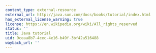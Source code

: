 ```yaml
---
content_type: external-resource
external_url: http://java.sun.com/docs/books/tutorial/index.html
has_external_license_warning: true
license: https://en.wikipedia.org/wiki/All_rights_reserved
status: ''
title: Java tutorial
uid: 9ceaa8b7-4cec-4e16-b49f-3bf42a516488
wayback_url: ''
---
```


